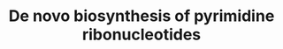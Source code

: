 ---
annotations:
- id: PW:0000862
  parent: classic metabolic pathway
  type: Pathway Ontology
  value: de novo pyrimidine biosynthetic pathway
- id: PW:0000002
  parent: classic metabolic pathway
  type: Pathway Ontology
  value: classic metabolic pathway
authors:
- M.Braymer
- MaintBot
- Egonw
- Susan
- Eweitz
- Khanspers
citedin: ''
communities: []
description: 'Purine and pyrimidine nucleotides have many diverse and essential roles
  in the cell. They are precursors to DNA, RNA, and many important metabolites (for
  example CDP-diacylglycerol). Nucleotides can also be used as an energy source (primarily
  as ATP), signaling molecules, and cofactor components (for example coenzyme A).
  In yeast, the initial steps of de novo pyrimidine biosynthesis are catalyzed by
  the bifunctional carbamoylphosphate synthetase/aspartate transcarbamylase Ura2p.
  In the first step, Ura2p catalyzes the synthesis of carbamoylphosphate from CO2,
  ATP, and glutamine. In the second, Ura2p condenses carbamoylphosphate with aspartate
  to yield ureidosuccinate/carbamoyl-L-aspartate. Third, dihydroorotase (Ura4p) catalyzes
  closure of the pyrimidine ring of ureidosuccinate to form dihydroorotate (DHO).
  DHO, in turn, is oxidized to orotic acid (OA), condensed with phosphoribosyl pyrophosphate
  to form orotidine 5-monophosphate, and finally decarboxylated to yield UMP. These
  three steps are catalyzed by Ura1p, Ura5p/Ura10p, and Ura3p, respectively. UMP may
  then undergo further processing to form other pyrimidines.  Source: [yeastgenome.org](https://pathway.yeastgenome.org/)'
last-edited: 2025-06-22
ndex: null
organisms:
- Saccharomyces cerevisiae
redirect_from:
- /index.php/Pathway:WP92
- /instance/WP92
- /instance/WP92_r139515
revision: r139515
schema-jsonld:
- '@context': https://schema.org/
  '@id': https://wikipathways.github.io/pathways/WP92.html
  '@type': Dataset
  creator:
    '@type': Organization
    name: WikiPathways
  description: 'Purine and pyrimidine nucleotides have many diverse and essential
    roles in the cell. They are precursors to DNA, RNA, and many important metabolites
    (for example CDP-diacylglycerol). Nucleotides can also be used as an energy source
    (primarily as ATP), signaling molecules, and cofactor components (for example
    coenzyme A). In yeast, the initial steps of de novo pyrimidine biosynthesis are
    catalyzed by the bifunctional carbamoylphosphate synthetase/aspartate transcarbamylase
    Ura2p. In the first step, Ura2p catalyzes the synthesis of carbamoylphosphate
    from CO2, ATP, and glutamine. In the second, Ura2p condenses carbamoylphosphate
    with aspartate to yield ureidosuccinate/carbamoyl-L-aspartate. Third, dihydroorotase
    (Ura4p) catalyzes closure of the pyrimidine ring of ureidosuccinate to form dihydroorotate
    (DHO). DHO, in turn, is oxidized to orotic acid (OA), condensed with phosphoribosyl
    pyrophosphate to form orotidine 5-monophosphate, and finally decarboxylated to
    yield UMP. These three steps are catalyzed by Ura1p, Ura5p/Ura10p, and Ura3p,
    respectively. UMP may then undergo further processing to form other pyrimidines.  Source:
    [yeastgenome.org](https://pathway.yeastgenome.org/)'
  keywords:
  - 2 ADP
  - 2 ATP
  - ADP
  - ATP
  - CO2
  - CTP
  - EC 2.7.4.6
  - H+
  - HCO3-
  - H₂O
  - L-aspartate
  - L-glutamate
  - L-glutamine
  - PRPP
  - UDP
  - UMP
  - URA1
  - URA10
  - URA2
  - URA3
  - URA4
  - URA5
  - URA6
  - URA7
  - URA8
  - UTP
  - carbamoyl-L-aspartate
  - carbamoyl-phosphate
  - dihydroorotate
  - diphosphate
  - orotate
  - orotidine-5'-phosphate
  - phosphate
  license: CC0
  name: De novo biosynthesis of pyrimidine ribonucleotides
seo: CreativeWork
title: De novo biosynthesis of pyrimidine ribonucleotides
wpid: WP92
---